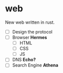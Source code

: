 # web

New web written in rust.

- [ ] Design the protocol
- [ ] Browser **Hermes**
  - [ ] HTML
  - [ ] CSS
  - [ ] JS
- [ ] DNS **Echo?**
- [ ] Search Engine **Athena**
